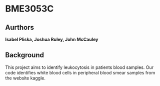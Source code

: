 # BME3053C
## Aurthors
**Isabel Pliska, Joshua Ruley, John McCauley**
## Background
This project aims to identify leukocytosis in patients blood samples. Our code identifies white blood cells in peripheral blood smear samples from the website kaggle.
